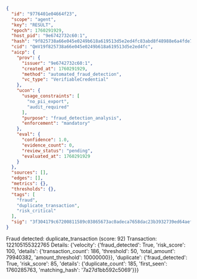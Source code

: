 ```json
{
  "id": "9776401e04664f23",
  "scope": "agent",
  "key": "RESULT",
  "epoch": 1760291929,
  "host_pid": "9e6742732c60:1",
  "hash": "9f825738a66e045e0249b618a619513d5e2ed4fc83abd8f48988e6a4fde78e7d",
  "cid": "QmV19f825738a66e045e0249b618a619513d5e2ed4fc",
  "aicp": {
    "prov": {
      "issuer": "9e6742732c60:1",
      "created_at": 1760291929,
      "method": "automated_fraud_detection",
      "vc_type": "VerifiableCredential"
    },
    "ucon": {
      "usage_constraints": [
        "no_pii_export",
        "audit_required"
      ],
      "purpose": "fraud_detection_analysis",
      "enforcement": "mandatory"
    },
    "eval": {
      "confidence": 1.0,
      "evidence_count": 0,
      "review_status": "pending",
      "evaluated_at": 1760291929
    }
  },
  "sources": [],
  "edges": [],
  "metrics": {},
  "thresholds": {},
  "tags": [
    "fraud",
    "duplicate_transaction",
    "risk_critical"
  ],
  "sig": "3f304179c67200811589c03865673ac0adeca7658dac23b3932739ed64aef3ab"
}
```

Fraud detected: duplicate_transaction (score: 92)
Transaction: 122105155322765
Details: {'velocity': {'fraud_detected': True, 'risk_score': 100, 'details': {'transaction_count': 186, 'threshold': 50, 'total_amount': 79940382, 'amount_threshold': 10000000}}, 'duplicate': {'fraud_detected': True, 'risk_score': 85, 'details': {'duplicate_count': 185, 'first_seen': 1760285763, 'matching_hash': '7a27d1bb592c5069'}}}